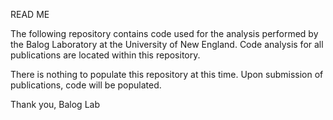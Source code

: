 READ ME

The following repository contains code used for the analysis performed by the Balog Laboratory at the University of New England.
Code analysis for all publications are located within this repository.

There is nothing to populate this repository at this time.
Upon submission of publications, code will be populated.

Thank you,
Balog Lab
